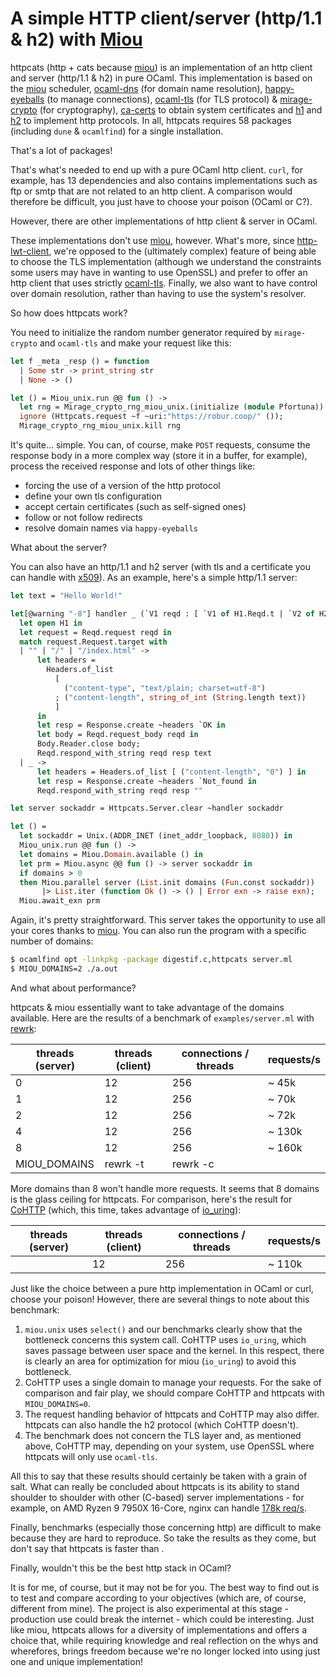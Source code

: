 # A simple HTTP client/server (http/1.1 & h2) with [Miou][miou]

httpcats (http + cats because [miou][miou]) is an implementation of an http
client and server (http/1.1 & h2) in pure OCaml. This implementation is based on
the [miou][miou] scheduler, [ocaml-dns][ocaml-dns] (for domain name resolution),
[happy-eyeballs][happy-eyeballs] (to manage connections), [ocaml-tls][ocaml-tls]
(for TLS protocol) & [mirage-crypto][mirage-crypto] (for cryptography),
[ca-certs][ca-certs] to obtain system certificates and [h1][h1] and [h2][h2] to
implement http protocols. In all, httpcats requires 58 packages (including
`dune` & `ocamlfind`) for a single installation.

That's a lot of packages!

That's what's needed to end up with a pure OCaml http client. `curl`, for
example, has 13 dependencies and also contains implementations such as ftp or
smtp that are not related to an http client. A comparison would therefore be
difficult, you just have to choose your poison (OCaml or C?).

However, there are other implementations of http client & server in OCaml.

These implementations don't use [miou], however. What's more, since
[http-lwt-client], we're opposed to the (ultimately complex) feature of being
able to choose the TLS implementation (although we understand the constraints
some users may have in wanting to use OpenSSL) and prefer to offer an http
client that uses strictly [ocaml-tls][ocaml-tls]. Finally, we also want to have
control over domain resolution, rather than having to use the system's resolver.

So how does httpcats work?

You need to initialize the random number generator required by `mirage-crypto`
and `ocaml-tls` and make your request like this:
```ocaml
let f _meta _resp () = function
  | Some str -> print_string str
  | None -> ()

let () = Miou_unix.run @@ fun () ->
  let rng = Mirage_crypto_rng_miou_unix.(initialize (module Pfortuna)) in
  ignore (Httpcats.request ~f ~uri:"https://robur.coop/" ());
  Mirage_crypto_rng_miou_unix.kill rng
```

It's quite... simple. You can, of course, make `POST` requests, consume the
response body in a more complex way (store it in a buffer, for example), process
the received response and lots of other things like:
- forcing the use of a version of the http protocol
- define your own tls configuration
- accept certain certificates (such as self-signed ones)
- follow or not follow redirects
- resolve domain names via `happy-eyeballs`

What about the server?

You can also have an http/1.1 and h2 server (with tls and a certificate you can
handle with [x509][x509]). As an example, here's a simple http/1.1 server:
```ocaml
let text = "Hello World!"

let[@warning "-8"] handler _ (`V1 reqd : [ `V1 of H1.Reqd.t | `V2 of H2.Reqd.t ]) =
  let open H1 in
  let request = Reqd.request reqd in
  match request.Request.target with
  | "" | "/" | "/index.html" ->
      let headers =
        Headers.of_list
          [
            ("content-type", "text/plain; charset=utf-8")
          ; ("content-length", string_of_int (String.length text))
          ]
      in
      let resp = Response.create ~headers `OK in
      let body = Reqd.request_body reqd in
      Body.Reader.close body;
      Reqd.respond_with_string reqd resp text
  | _ ->
      let headers = Headers.of_list [ ("content-length", "0") ] in
      let resp = Response.create ~headers `Not_found in
      Reqd.respond_with_string reqd resp ""

let server sockaddr = Httpcats.Server.clear ~handler sockaddr

let () =
  let sockaddr = Unix.(ADDR_INET (inet_addr_loopback, 8080)) in
  Miou_unix.run @@ fun () ->
  let domains = Miou.Domain.available () in
  let prm = Miou.async @@ fun () -> server sockaddr in
  if domains > 0
  then Miou.parallel server (List.init domains (Fun.const sockaddr))
       |> List.iter (function Ok () -> () | Error exn -> raise exn);
  Miou.await_exn prm
```

Again, it's pretty straightforward. This server takes the opportunity to use all
your cores thanks to [miou][miou]. You can also run the program with a specific
number of domains:
```sh
$ ocamlfind opt -linkpkg -package digestif.c,httpcats server.ml
$ MIOU_DOMAINS=2 ./a.out
```

And what about performance?

httpcats & miou essentially want to take advantage of the domains available.
Here are the results of a benchmark of `examples/server.ml` with [rewrk][rewrk]:

| threads (server) | threads (client) | connections / threads | requests/s |
|------------------|------------------|-----------------------|------------|
| 0                | 12               | 256                   | ~ 45k      |
| 1                | 12               | 256                   | ~ 70k      |
| 2                | 12               | 256                   | ~ 72k      |
| 4                | 12               | 256                   | ~ 130k     |
| 8                | 12               | 256                   | ~ 160k     |
| MIOU_DOMAINS     | rewrk -t         | rewrk -c              |            |

More domains than 8 won't handle more requests. It seems that 8 domains is the
glass ceiling for httpcats. For comparison, here's the result for
[CoHTTP][cohttp] (which, this time, takes advantage of [io_uring][io_uring]):

| threads (server) | threads (client) | connections / threads | requests/s |
|------------------|------------------|-----------------------|------------|
|                  | 12               | 256                   | ~ 110k     |

Just like the choice between a pure http implementation in OCaml or curl, choose
your poison! However, there are several things to note about this benchmark:
1) `miou.unix` uses `select()` and our benchmarks clearly show that the
   bottleneck concerns this system call. CoHTTP uses `io_uring`, which saves
   passage between user space and the kernel. In this respect, there is clearly
   an area for optimization for miou (`io_uring`) to avoid this bottleneck.
2) CoHTTP uses a single domain to manage your requests. For the sake of
   comparison and fair play, we should compare CoHTTP and httpcats with
   `MIOU_DOMAINS=0`.
3) The request handling behavior of httpcats and CoHTTP may also differ.
   httpcats can also handle the h2 protocol (which CoHTTP doesn't).
4) The benchmark does not concern the TLS layer and, as mentioned above, CoHTTP
   may, depending on your system, use OpenSSL where httpcats will only use
   `ocaml-tls`.

All this to say that these results should certainly be taken with a grain of
salt. What can really be concluded about httpcats is its ability to stand
shoulder to shoulder with other (C-based) server implementations - for example,
on AMD Ryzen 9 7950X 16-Core, nginx can handle [178k req/s][nginx-benchmark].

Finally, benchmarks (especially those concerning http) are difficult to make
because they are hard to reproduce. So take the results as they come, but don't
say that httpcats is faster than <any-dumb-http-implementation>.

Finally, wouldn't this be the best http stack in OCaml?

It is for me, of course, but it may not be for you. The best way to find out is
to test and compare according to your objectives (which are, of course,
different from mine). The project is also experimental at this stage -
production use could break the internet - which could be interesting. Just like
miou, httpcats allows for a diversity of implementations and offers a choice
that, while requiring knowledge and real reflection on the whys and wherefores,
brings freedom because we're no longer locked into using just one and unique
implementation!

[miou]: https://github.com/robur-coop/miou
[ocaml-dns]: https://github.com/mirage/ocaml-dns
[happy-eyeballs]: https://github.com/robur-coop/happy-eyeballs
[ocaml-tls]: https://github.com/mirleft/ocaml-tls
[ca-certs]: https://github.com/mirage/ca-certs
[h1]: https://github.com/robur-coop/ocaml-h1
[h2]: https://github.com/anmonteiro/ocaml-h2
[http-lwt-client]: https://github.com/robur-coop/http-lwt-client
[x509]: https://github.com/mirleft/ocaml-x509
[io_uring]: https://github.com/ocaml-multicore/ocaml-uring
[nginx-benchmark]: https://openbenchmarking.org/test/pts/nginx&eval=f9e860ca197d88a133e3ae0496e96fa3c79e33fe#metrics
[cohttp]: https://github.com/mirage/ocaml-cohttp
[rewrk]: https://github.com/lnx-search/rewrk
[mirage-crypto]: https://github.com/mirage/mirage-crypto
